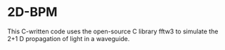 # 2D-BPM

This C-written code uses the open-source C library fftw3 to simulate the 2+1 D propagation of light in a waveguide.
